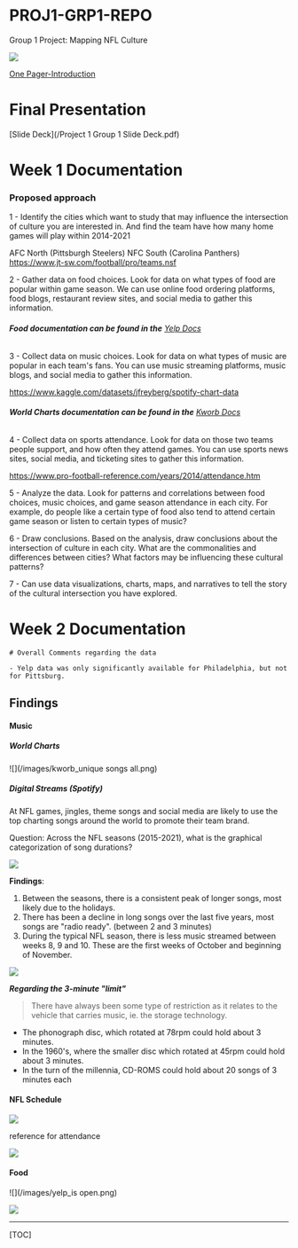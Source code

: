 # PROJ1-GRP1-REPO
 Group 1 Project: Mapping NFL Culture

![](/images/proj1_header.png)

[One Pager-Introduction](./images/Proj1_Onepager.png)

# Final Presentation 

[Slide Deck](/Project 1 Group 1 Slide Deck.pdf)



# Week 1 Documentation

### Proposed approach

1 - Identify the cities which want to study that may influence the intersection of culture you are interested in. And find the team have how many home games will play within 2014-2021 

  AFC North (Pittsburgh Steelers)
  NFC South (Carolina Panthers)
  https://www.jt-sw.com/football/pro/teams.nsf

2 - Gather data on food choices. Look for data on what types of food are popular within game season. We can use online food ordering platforms, food blogs, restaurant review sites, and social media to gather this information.

###### **Food documentation can be found in the** [Yelp Docs](https://github.com/kuromasadev/PROJ1-GRP1-REPO/blob/main/Resources/YELP/Docs_YelpDataset.md)

3 - Collect data on music choices. Look for data on what types of music are popular in each team's fans. You can use music streaming platforms, music blogs, and social media to gather this information.

 https://www.kaggle.com/datasets/jfreyberg/spotify-chart-data 

###### **World Charts documentation can be found in the** [Kworb Docs](https://github.com/kuromasadev/PROJ1-GRP1-REPO/blob/main/Resources/WORLDCHARTS/Docs_kworbDataset.md)

4 - Collect data on sports attendance. Look for data on those two teams people support, and how often they attend games. You can use sports news sites, social media, and ticketing sites to gather this information.

  https://www.pro-football-reference.com/years/2014/attendance.htm

5 - Analyze the data. Look for patterns and correlations between food choices, music choices, and game season attendance in each city. For example, do people like a certain type of food also tend to attend certain game season or listen to certain types of music?

6 - Draw conclusions. Based on the analysis, draw conclusions about the intersection of culture in each city. What are the commonalities and differences between cities? What factors may be influencing these cultural patterns?

7 - Can use data visualizations, charts, maps, and narratives to tell the story of the cultural intersection you have explored.

# Week 2 Documentation

```
# Overall Comments regarding the data

- Yelp data was only significantly available for Philadelphia, but not for Pittsburg. 
```



## Findings 

#### Music 

##### World Charts 

![](/images/kworb_unique songs all.png)

##### Digital Streams (Spotify)

At NFL games, jingles, theme songs and social media are likely to use the top charting songs around the world to promote their team brand. 

Question: Across the NFL seasons (2015-2021), what is the graphical categorization of song durations? 

![](./images/Fig1_MbD_v2.png)

**Findings**:

1. Between the seasons, there is a consistent peak of longer songs, most likely due to the holidays. 
2. There has been a decline in long songs over the last five years, most songs are "radio ready". (between 2 and 3 minutes)
3. During the typical NFL season, there is less music streamed between weeks 8, 9 and 10. These are the first weeks of October and beginning of November. 



![](./images/Fig2_MbD_v2.png)

***Regarding the 3-minute "limit"*** 

> There have always been some type of restriction as it relates to the vehicle that carries music, ie. the storage technology. 

- The phonograph disc, which rotated at 78rpm could hold about 3 minutes. 
- In the 1960's, where the smaller disc which rotated at 45rpm could hold about 3 minutes. 
- In the turn of the millennia, CD-ROMS could hold about 20 songs of 3 minutes each



#### NFL Schedule 

![](/images/NFL_schedules.png)

reference for attendance 

![](/images/Nflpopularity.png)

#### Food

![](/images/yelp_is open.png)

![](/images/yelp_stars.png)



-----------

[TOC]

